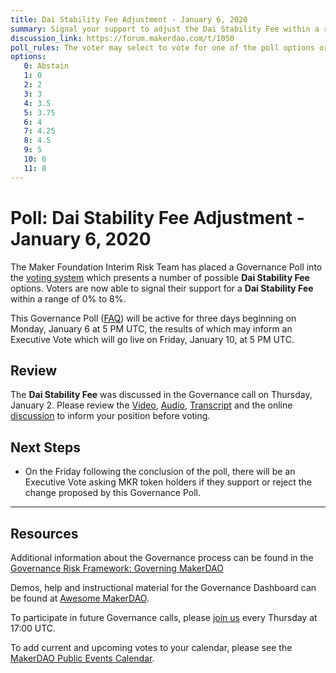 ```yaml
---
title: Dai Stability Fee Adjustment - January 6, 2020
summary: Signal your support to adjust the Dai Stability Fee within a range of 0% to 8%
discussion_link: https://forum.makerdao.com/t/1050
poll_rules: The voter may select to vote for one of the poll options or they may elect to abstain from the poll entirely
options:
   0: Abstain
   1: 0
   2: 2
   3: 3
   4: 3.5
   5: 3.75
   6: 4
   7: 4.25
   8: 4.5
   9: 5
   10: 6
   11: 8
---
```

# Poll: Dai Stability Fee Adjustment - January 6, 2020

The Maker Foundation Interim Risk Team has placed a Governance Poll into the [voting system](https://vote.makerdao.com/polling) which presents a number of possible **Dai Stability Fee** options. Voters are now able to signal their support for a **Dai Stability Fee** within a range of 0% to 8%.

This Governance Poll ([FAQ](https://community-development.makerdao.com/makerdao-scd-faqs/scd-faqs/governance)) will be active for three days beginning on Monday, January 6 at 5 PM UTC, the results of which may inform an Executive Vote which will go live on Friday, January 10, at 5 PM UTC.

## Review

The **Dai Stability Fee** was discussed in the Governance call on Thursday, January 2. Please review the [Video](https://www.youtube.com/playlist?list=PLLzkWCj8ywWNq5-90-Id6VPSsrk4OWVan), [Audio](https://soundcloud.com/makerdao/sets/governance-and-risk), [Transcript](https://community-development.makerdao.com/governance/governance-and-risk-meetings/transcripts) and the online [discussion](https://forum.makerdao.com/c/governance) to inform your position before voting.

## Next Steps

* On the Friday following the conclusion of the poll, there will be an Executive Vote asking MKR token holders if they support or reject the change proposed by this Governance Poll.

---

## Resources

Additional information about the Governance process can be found in the [Governance Risk Framework: Governing MakerDAO](https://community-development.makerdao.com/governance/governance-risk-framework)

Demos, help and instructional material for the Governance Dashboard can be found at [Awesome MakerDAO](https://awesome.makerdao.com/#voting).

To participate in future Governance calls, please [join us](https://community-development.makerdao.com/governance/governance-and-risk-meetings) every Thursday at 17:00 UTC.

To add current and upcoming votes to your calendar, please see the [MakerDAO Public Events Calendar](https://calendar.google.com/calendar/embed?src=makerdao.com_3efhm2ghipksegl009ktniomdk%40group.calendar.google.com&ctz=America%2FLos_Angeles).
